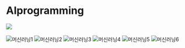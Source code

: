 # AIprogramming
<a href="[https://itholic.github.io](https://blog.naver.com/kjh920411/221889422562)/" target="_blank">
<img src = "https://blogfiles.pstatic.net/MjAyMDA0MDNfMTA2/MDAxNTg1OTExMDQ1NTI5.P17sN8p2a9-VLxBj925pnc5VObM_bjGZXMF9b_dW_zcg.B3qmjqddpLwMzuH02GGhkM79Nxut3pmCGhVe-PGx6dIg.PNG.kjh920411/image.png"> <a/> <br/>


![머신러닝1](https://user-images.githubusercontent.com/51871037/211139916-66cd7078-285a-413c-8525-9c426303800b.PNG)
![머신러닝2](https://user-images.githubusercontent.com/51871037/211139919-d4efe0ec-7cdd-4ca6-8181-bb386f758fb7.PNG)
![머신러닝3](https://user-images.githubusercontent.com/51871037/211139974-0668f33c-a391-4043-9448-be3ba7db2466.PNG)
![머신러닝4](https://user-images.githubusercontent.com/51871037/211139979-2aa53b3b-7adb-46bc-99e9-745027f3e6c9.PNG)
![머신러닝5](https://user-images.githubusercontent.com/51871037/211139981-f6ab9c8b-6a78-49db-9353-1072bc46a683.PNG)
![머신러닝6](https://user-images.githubusercontent.com/51871037/211139982-f5ee847c-abac-4e0b-acee-46ea5b47e804.PNG)
